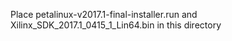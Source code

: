 Place petalinux-v2017.1-final-installer.run and Xilinx_SDK_2017.1_0415_1_Lin64.bin in this directory
